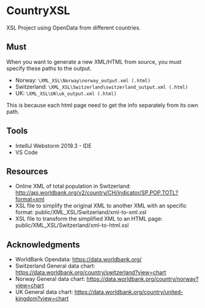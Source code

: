 # CountryXSL
XSL Project using OpenData from different countries.

## Must
When you want to generate a new XML/HTML from source, you must specify these paths to the output. 
  * Norway: ``` \XML_XSL\Norway\norway_output.xml (.html) ```
  * Switzerland: ``` \XML_XSL\Switzerland\switzerland_output.xml (.html) ```
  * UK: ``` \XML_XSL\UK\uk_output.xml (.html) ```

This is because each html page need to get the info separately from its own path.

## Tools
* IntelliJ Webstorm 2019.3 - IDE
* VS Code

## Resources
* Online XML of total population in Switzerland: http://api.worldbank.org/v2/country/CH/indicator/SP.POP.TOTL?format=xml
* XSL file to simplify the original XML to another XML with an specific format: public/XML_XSL/Switzerland/xml-to-xml.xsl
* XSL file to transform the simplified XML to an HTML page: public/XML_XSL/Switzerland/xml-to-html.xsl

## Acknowledgments
* WorldBank Opendata: https://data.worldbank.org/
* Switzerland General data chart: https://data.worldbank.org/country/switzerland?view=chart
* Norway General data chart: https://data.worldbank.org/country/norway?view=chart
* UK General data chart: https://data.worldbank.org/country/united-kingdom?view=chart

